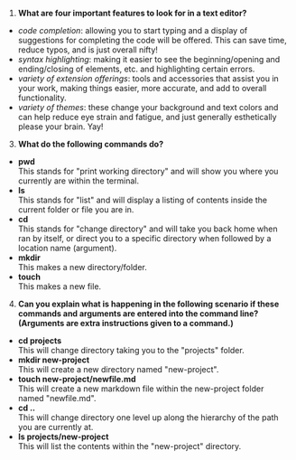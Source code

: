 1. **What are four important features to look for in a text editor?**  
  * *code completion*: allowing you to start typing and a display of suggestions for completing the code will be offered. This can save time, reduce typos, and is just overall nifty!  
  * *syntax highlighting*: making it easier to see the beginning/opening and ending/closing of elements, etc. and highlighting certain errors.  
  * *variety of extension offerings*: tools and accessories that assist you in your work, making things easier, more accurate, and add to overall functionality.  
  * *variety of themes*: these change your background and text colors and can help reduce eye strain and fatigue, and just generally esthetically please your brain. Yay!
3. **What do the following commands do?**  
  * **pwd**  
  This stands for "print working directory" and will show you where you currently are within the terminal.
  * **ls**  
  This stands for "list" and will display a listing of contents inside the current folder or file you are in.
  * **cd**  
  This stands for "change directory" and will take you back home when ran by itself, or direct you to a specific directory when followed by a location name (argument).
  * **mkdir**  
  This makes a new directory/folder.
  * **touch**  
  This makes a new file.
4. **Can you explain what is happening in the following scenario if these commands and arguments are entered into the command line? (Arguments are extra instructions given to a command.)**  
  * **cd projects**  
  This will change directory taking you to the "projects" folder.
  * **mkdir new-project**  
  This will create a new directory named "new-project".
  * **touch new-project/newfile.md**  
  This will create a new markdown file within the new-project folder named "newfile.md".
  * **cd ..**  
  This will change directory one level up along the hierarchy of the path you are currently at.
  * **ls projects/new-project**  
  This will list the contents within the "new-project" directory.
